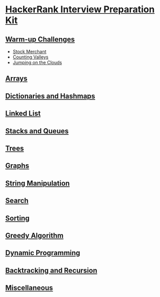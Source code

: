 # [HackerRank Interview Preparation Kit](https://www.hackerrank.com/interview/interview-preparation-kit)

## [Warm-up Challenges](https://www.hackerrank.com/interview/interview-preparation-kit/warmup/challenges)
- [Stock Merchant](https://www.hackerrank.com/challenges/sock-merchant/problem)
- [Counting Valleys](https://www.hackerrank.com/challenges/counting-valleys/problem)
- [Jumping on the Clouds](https://www.hackerrank.com/challenges/jumping-on-the-clouds/problem)

## [Arrays](https://www.hackerrank.com/interview/interview-preparation-kit/arrays/challenges)


## [Dictionaries and Hashmaps](https://www.hackerrank.com/interview/interview-preparation-kit/dictionaries-hashmaps/challenges)


## [Linked List](https://www.hackerrank.com/interview/interview-preparation-kit/linked-lists/challenges)


## [Stacks and Queues](https://www.hackerrank.com/interview/interview-preparation-kit/stacks-queues/challenges)


## [Trees](https://www.hackerrank.com/interview/interview-preparation-kit/trees/challenges)


## [Graphs](https://www.hackerrank.com/interview/interview-preparation-kit/graphs/challenges)


## [String Manipulation](https://www.hackerrank.com/interview/interview-preparation-kit/strings/challenges)


## [Search]()


## [Sorting]()


## [Greedy Algorithm](https://www.hackerrank.com/interview/interview-preparation-kit/greedy-algorithms/challenges)


## [Dynamic Programming](https://www.hackerrank.com/interview/interview-preparation-kit/dynamic-programming/challenges)


## [Backtracking and Recursion](https://www.hackerrank.com/interview/interview-preparation-kit/recursion-backtracking/challenges)


## [Miscellaneous](https://www.hackerrank.com/interview/interview-preparation-kit/miscellaneous/challenges)